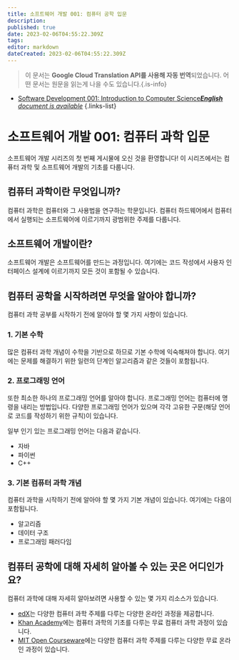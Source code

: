 ```yaml
---
title: 소프트웨어 개발 001: 컴퓨터 공학 입문
description: 
published: true
date: 2023-02-06T04:55:22.309Z
tags: 
editor: markdown
dateCreated: 2023-02-06T04:55:22.309Z
---
```


> 이 문서는 **Google Cloud Translation API를 사용해 자동 번역**되었습니다.
어떤 문서는 원문을 읽는게 나을 수도 있습니다.{.is-info}



- [Software Development 001: Introduction to Computer Science***English** document is available*](/en/Knowledge-base/Software-Development/Learning/software-development-001-introduction-to-computer-science)
{.links-list}


# 소프트웨어 개발 001: 컴퓨터 과학 입문

소프트웨어 개발 시리즈의 첫 번째 게시물에 오신 것을 환영합니다! 이 시리즈에서는 컴퓨터 과학 및 소프트웨어 개발의 기초를 다룹니다.

## 컴퓨터 과학이란 무엇입니까?

컴퓨터 과학은 컴퓨터와 그 사용법을 연구하는 학문입니다. 컴퓨터 하드웨어에서 컴퓨터에서 실행되는 소프트웨어에 이르기까지 광범위한 주제를 다룹니다.

## 소프트웨어 개발이란?

소프트웨어 개발은 소프트웨어를 만드는 과정입니다. 여기에는 코드 작성에서 사용자 인터페이스 설계에 이르기까지 모든 것이 포함될 수 있습니다.

## 컴퓨터 공학을 시작하려면 무엇을 알아야 합니까?

컴퓨터 과학 공부를 시작하기 전에 알아야 할 몇 가지 사항이 있습니다.

### 1. 기본 수학

많은 컴퓨터 과학 개념이 수학을 기반으로 하므로 기본 수학에 익숙해져야 합니다. 여기에는 문제를 해결하기 위한 일련의 단계인 알고리즘과 같은 것들이 포함됩니다.

### 2. 프로그래밍 언어

또한 최소한 하나의 프로그래밍 언어를 알아야 합니다. 프로그래밍 언어는 컴퓨터에 명령을 내리는 방법입니다. 다양한 프로그래밍 언어가 있으며 각각 고유한 구문(해당 언어로 코드를 작성하기 위한 규칙)이 있습니다.

일부 인기 있는 프로그래밍 언어는 다음과 같습니다.

- 자바
- 파이썬
- C++

### 3. 기본 컴퓨터 과학 개념

컴퓨터 과학을 시작하기 전에 알아야 할 몇 가지 기본 개념이 있습니다. 여기에는 다음이 포함됩니다.

- 알고리즘
- 데이터 구조
- 프로그래밍 패러다임

## 컴퓨터 공학에 대해 자세히 알아볼 수 있는 곳은 어디인가요?

컴퓨터 과학에 대해 자세히 알아보려면 사용할 수 있는 몇 가지 리소스가 있습니다.

- [edX](https://www.edx.org/)는 다양한 컴퓨터 과학 주제를 다루는 다양한 온라인 과정을 제공합니다.
- [Khan Academy](https://www.khanacademy.org/)에는 컴퓨터 과학의 기초를 다루는 무료 컴퓨터 과학 과정이 있습니다.
- [MIT Open Courseware](https://ocw.mit.edu/courses/electrical-engineering-and-computer-science/)에는 다양한 컴퓨터 과학 주제를 다루는 다양한 무료 온라인 과정이 있습니다.